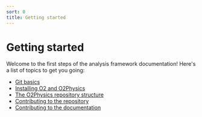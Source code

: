 ```yaml
---
sort: 0
title: Getting started
---
```


# Getting started

Welcome to the first steps of the analysis framework documentation! Here's a 
list of topics to get you going: 

- [Git basics]({{site.baseurl}}/docs/gettingstarted/gitbasics.html)
- [Installing O2 and O2Physics]({{site.baseurl}}/docs/gettingstarted/installing.html)
- [The O2Physics repository structure]({{site.baseurl}}/docs/gettingstarted/theo2physicsrepo.html)
- [Contributing to the repository]({{site.baseurl}}/docs/gettingstarted/contributingtocode.html)
- [Contributing to the documentation]({{site.baseurl}}/docs/gettingstarted/contributingtodocs.html)




